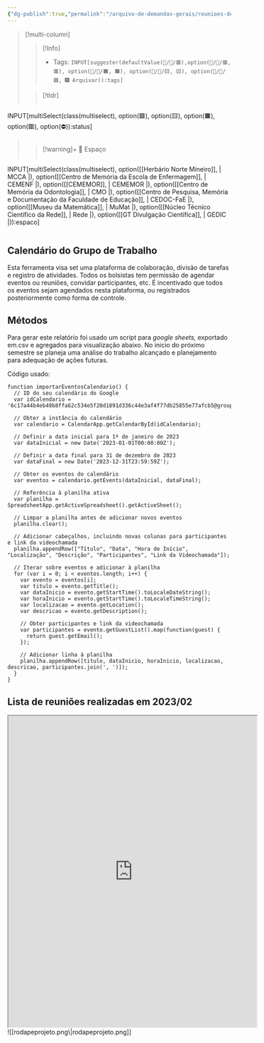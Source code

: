 ```yaml
---
{"dg-publish":true,"permalink":"/arquivo-de-demandas-gerais/reunioes-de-articulacao-entre-a-equipe-internas-e-externas-memoria-2023/","tags":["💼/📝️/🟧️"],"created":"2024-02-14T12:36:16.350-03:00","updated":"2024-02-11T12:01:49.509-03:00"}
---
```



>[!multi-column]
>>[!Info]
>> - Tags: `INPUT[suggester(defaultValue(💼/📝️/🟥️),option(💼/📝️/🟥️, 🟥️), option(💼/📝️/🟧️, 🟧️), option(💼/📝️/🟨️, 🟨️), option(💼/📝️/🟩️, 🎆 Arquivar)):tags]`
>
>>[!tldr]
>> ```meta-bind
INPUT[multiSelect(class(multiselect), option(🟩️), option(🟨️), option(🟧️), option(🟥️), option(⛔)):status]
>> ```
>
>> [!warning]+ 📍 Espaço
>> ```meta-bind
INPUT[multiSelect(class(multiselect), option([[Herbário Norte Mineiro]], | MCCA |), option([[Centro de Memória da Escola de Enfermagem]], | CEMENF |), option([[CEMEMOR]], | CEMEMOR |), option([[Centro de Memória da Odontologia]], | CMO |), option([[Centro de Pesquisa, Memória e Documentação da Faculdade de Educação]], | CEDOC-FaE |), option([[Museu da Matemática]], | MuMat |), option([[Núcleo Técnico Científico da Rede]], | Rede |), option([[GT Divulgação Científica]], | GEDIC |)):espaco]
>>```
>

## Calendário do Grupo de Trabalho

Esta ferramenta visa set uma plataforma de colaboração, divisão de tarefas e registro de atividades.
Todos os bolsistas tem permissão de agendar eventos ou reuniões, convidar participantes, etc. É incentivado que todos os eventos sejam agendados nesta plataforma, ou registrados posteriormente como forma de controle.

## Métodos

Para gerar este relatório foi usado um script para *google sheets,* exportado em.csv e agregados para visualização abaixo.
No inicio do próximo semestre se planeja uma análise do trabalho alcançado e planejamento para adequação de ações futuras.

Código usado:

```
function importarEventosCalendario() {
  // ID do seu calendário do Google
  var idCalendario = '6c17a44b4eb49b8ffa62c534e5f20d1891d336c44e3af4f77db25855e77afcb5@group.calendar.google.com';

  // Obter a instância do calendário
  var calendario = CalendarApp.getCalendarById(idCalendario);

  // Definir a data inicial para 1º de janeiro de 2023
  var dataInicial = new Date('2023-01-01T00:00:00Z');

  // Definir a data final para 31 de dezembro de 2023
  var dataFinal = new Date('2023-12-31T23:59:59Z');

  // Obter os eventos do calendário
  var eventos = calendario.getEvents(dataInicial, dataFinal);

  // Referência à planilha ativa
  var planilha = SpreadsheetApp.getActiveSpreadsheet().getActiveSheet();

  // Limpar a planilha antes de adicionar novos eventos
  planilha.clear();

  // Adicionar cabeçalhos, incluindo novas colunas para participantes e link da videochamada
  planilha.appendRow(["Título", "Data", "Hora de Início", "Localização", "Descrição", "Participantes", "Link da Videochamada"]);

  // Iterar sobre eventos e adicionar à planilha
  for (var i = 0; i < eventos.length; i++) {
    var evento = eventos[i];
    var titulo = evento.getTitle();
    var dataInicio = evento.getStartTime().toLocaleDateString();
    var horaInicio = evento.getStartTime().toLocaleTimeString();
    var localizacao = evento.getLocation();
    var descricao = evento.getDescription();

    // Obter participantes e link da videochamada
    var participantes = evento.getGuestList().map(function(guest) {
      return guest.getEmail();
    });
   
    // Adicionar linha à planilha
    planilha.appendRow([titulo, dataInicio, horaInicio, localizacao, descricao, participantes.join(', ')]);
  }
}

```

## Lista de reuniões realizadas em 2023/02

<center><iframe width="560" height="700" src="https://drive.google.com/file/d/1NCPbd6qRdQEusXCtebwHyVjIxxi58HI4/view?usp=sharing"></iframe></center>
![[rodapeprojeto.png\|rodapeprojeto.png]]
